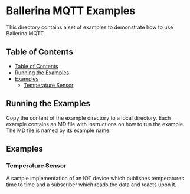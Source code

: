 # Ballerina MQTT Examples

This directory contains a set of examples to demonstrate how to use Ballerina MQTT.

## Table of Contents

- [Table of Contents](#table-of-contents)
- [Running the Examples](#running-the-examples)
- [Examples](#examples)
  - [Temperature Sensor](#temperature-sensor)

## Running the Examples

Copy the content of the example directory to a local directory.
Each example contains an MD file with instructions on how to run the example. The MD file is named by its example name.

## Examples

### Temperature Sensor

A sample implementation of an IOT device which publishes temperatures time to time and a subscriber which reads the data and reacts upon it.
